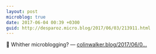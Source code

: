 ```yaml
---
layout: post
microblog: true
date: 2017-06-04 00:39 +0300
guid: http://desparoz.micro.blog/2017/06/03/213911.html
---
```

🔗 Whither microblogging? — [colinwalker.blog/2017/06/0...](https://colinwalker.blog/2017/06/03/whither-microblogging/)
